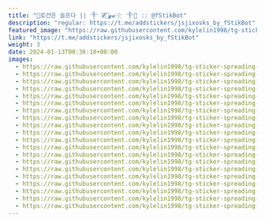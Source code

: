 ```yaml
---
title: "🚸로건은 슬프다 || ༒ 𝓛۝𝓰𝓪𓂀 ༒🚸 :: @fStikBot"
description: "regular: https://t.me/addstickers/jsjixosks_by_fStikBot"
featured_image: "https://raw.githubusercontent.com/kylelin1998/tg-sticker-spreading-worldwide-images/main/img/0a443480-a992-4f57-8b84-b4420e7e45c9.jpg"
link: "https://t.me/addstickers/jsjixosks_by_fStikBot"
weight: 3
date: 2024-01-13T00:36:18+08:00
images:
  - https://raw.githubusercontent.com/kylelin1998/tg-sticker-spreading-worldwide-images/main/img/0a443480-a992-4f57-8b84-b4420e7e45c9.jpg
  - https://raw.githubusercontent.com/kylelin1998/tg-sticker-spreading-worldwide-images/main/img/01d9ccdd-4292-4d83-bcc4-4e1303178d5d.jpg
  - https://raw.githubusercontent.com/kylelin1998/tg-sticker-spreading-worldwide-images/main/img/c2000975-e862-44c7-bfc8-dd1d6338f432.jpg
  - https://raw.githubusercontent.com/kylelin1998/tg-sticker-spreading-worldwide-images/main/img/65c0c0a7-6972-4819-a2ce-82736105a934.jpg
  - https://raw.githubusercontent.com/kylelin1998/tg-sticker-spreading-worldwide-images/main/img/0b27d212-41b5-46a2-8ac3-0fcc8340dc5d.jpg
  - https://raw.githubusercontent.com/kylelin1998/tg-sticker-spreading-worldwide-images/main/img/8eebf25e-afb6-405d-8037-4ddb90a13def.jpg
  - https://raw.githubusercontent.com/kylelin1998/tg-sticker-spreading-worldwide-images/main/img/dc9d1531-e2a1-48b0-8734-65eaab3f5021.jpg
  - https://raw.githubusercontent.com/kylelin1998/tg-sticker-spreading-worldwide-images/main/img/500cf12d-fd87-4669-9136-81afdc38291b.jpg
  - https://raw.githubusercontent.com/kylelin1998/tg-sticker-spreading-worldwide-images/main/img/cc6e3007-d332-4007-9701-101a073db6cd.jpg
  - https://raw.githubusercontent.com/kylelin1998/tg-sticker-spreading-worldwide-images/main/img/0013e9a6-92d0-4014-82f3-22f6cb61f66a.jpg
  - https://raw.githubusercontent.com/kylelin1998/tg-sticker-spreading-worldwide-images/main/img/20179b76-3beb-4311-aab6-6ac12770e091.jpg
  - https://raw.githubusercontent.com/kylelin1998/tg-sticker-spreading-worldwide-images/main/img/d3c3e7fe-35fc-4d6c-9a25-67f8786d3d3f.jpg
  - https://raw.githubusercontent.com/kylelin1998/tg-sticker-spreading-worldwide-images/main/img/b4ac8d73-9249-4de6-a952-e9250ac1306f.jpg
  - https://raw.githubusercontent.com/kylelin1998/tg-sticker-spreading-worldwide-images/main/img/d87017ce-462b-4b4c-b7dc-6cc26887753d.jpg
  - https://raw.githubusercontent.com/kylelin1998/tg-sticker-spreading-worldwide-images/main/img/235614d3-3011-47ed-a105-269a20ff0cc9.jpg
  - https://raw.githubusercontent.com/kylelin1998/tg-sticker-spreading-worldwide-images/main/img/8c81d7fb-0aa8-45fb-b857-4c5927c4918e.jpg
  - https://raw.githubusercontent.com/kylelin1998/tg-sticker-spreading-worldwide-images/main/img/e7afa2d8-74a2-442f-a564-5a71979afc0b.jpg
  - https://raw.githubusercontent.com/kylelin1998/tg-sticker-spreading-worldwide-images/main/img/35d84525-5079-46ce-837e-9a552c1b9950.jpg
  - https://raw.githubusercontent.com/kylelin1998/tg-sticker-spreading-worldwide-images/main/img/86386a71-ee5a-4aa4-8a0c-bf7cc7af87e6.jpg
  - https://raw.githubusercontent.com/kylelin1998/tg-sticker-spreading-worldwide-images/main/img/e756e8c2-6689-481e-9030-019a93e7fa5a.jpg
---
```


